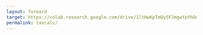 ```yaml
---
layout: forward
target: https://colab.research.google.com/drive/1ltHwKpTmQy5FJmgwYpYhOq1PoWqZ2PMR?usp=sharing
permalink: taxcalc/
---
```

